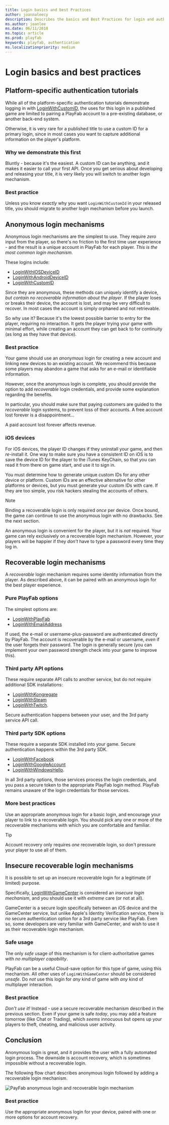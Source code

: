 ```yaml
---
title: Login basics and best Practices
author: joannaleecy
description: Describes the basics and Best Practices for login and authentication of players in PlayFab.
ms.author: joanlee
ms.date: 06/11/2018
ms.topic: article
ms.prod: playfab
keywords: playfab, authentication
ms.localizationpriority: medium
---
```


# Login basics and best practices

## Platform-specific authentication tutorials

While all of the platform-specific authentication tutorials demonstrate logging in with [LoginWithCustomID](xref:titleid.playfabapi.com.client.authentication.loginwithcustomid), the uses for this login in a published game are limited to pairing a PlayFab account to a pre-existing database, or another back-end system.

Otherwise, it is very rare for a published title to use a custom ID for a primary login, since in most cases you want to capture additional information on the player's platform.

### Why we demonstrate this first

Bluntly - because it's the easiest. A custom ID can be anything, and it makes it easier to call your first API. Once you get serious about developing and releasing your title, it is very likely you will switch to another login mechanism.

### Best practice

Unless you know *exactly* why you want `LoginWithCustomId` in your released title, you should migrate to another login mechanism before you launch.

## Anonymous login mechanisms

Anonymous login mechanisms are the simplest to use. They require *zero* input from the player, so there's no friction to the first time user experience - and the result is a unique account in PlayFab for each player. *This is the most common login mechanism*.

These logins include:

- [LoginWithIOSDeviceID](xref:titleid.playfabapi.com.client.authentication.loginwithiosdeviceid)
- [LoginWithAndroidDeviceID](xref:titleid.playfabapi.com.client.authentication.loginwithandroiddeviceid)
- [LoginWithCustomID](xref:titleid.playfabapi.com.client.authentication.loginwithcustomid)

Since they are anonymous, these methods can uniquely identify a device, *but contain no recoverable information about the player*. If the player loses or breaks their device, the account is lost, and may be very difficult to recover. In most cases the account is simply orphaned and not retrievable.

So why use it? Because it's the lowest possible barrier to entry for the player, requiring no interaction. It gets the player trying your game with minimal effort, while creating an account they can get back to for continuity (as long as they have that device).

### Best practice

Your game should use an *anonymous* login for creating a new account and linking new devices to an existing account. We recommend this because some players may abandon a game that asks for an e-mail or identifiable information.

However, once the anonymous login is complete, you should provide the option to add *recoverable* login credentials, and provide some explanation regarding the benefits.

In particular, you should make sure that paying customers are guided to the *recoverable* login systems, to prevent loss of their accounts. A free account lost forever is a disappointment...

A paid account lost forever affects revenue.

### iOS devices

For iOS devices, the player ID changes if they uninstall your game, and then *re*-install it. One way to make sure you have a consistent ID on iOS is to save the device ID for the player to the iTunes KeyChain, so that you can read it from there on game start, and use it to sign in.

You must determine how to generate unique custom IDs for any other device or platform. Custom IDs are an effective alternative for other platforms or devices, but you must generate your custom IDs with care. If they are too simple, you risk hackers stealing the accounts of others.

> [!NOTE]
> Binding a recoverable login is only required *once* per device. Once bound, the game can continue to use the anonymous login with no drawbacks. See the next section.

An anonymous login is convenient for the player, but it is *not* required. Your game can rely exclusively on a recoverable login mechanism. However, your players will be happier if they *don't* have to type a password every time they log in.

## Recoverable login mechanisms

A *recoverable* login mechanism requires some identity information from the player. As described above, it can be paired with an anonymous login for the best player experience.

### Pure PlayFab options

The simplest options are:

- [LoginWithPlayFab](xref:titleid.playfabapi.com.client.authentication.loginwithplayfab)
- [LoginWithEmailAddress](xref:titleid.playfabapi.com.client.authentication.loginwithemailaddress)

If used, the e-mail or username-plus-password are authenticated directly by PlayFab. The account is recoverable by the e-mail or username, *even* if the user forgets their password. The login is generally secure (you can implement your own password strength check into your game to improve this).

### Third party API options

These require separate API calls to another service, but do not require additional SDK installations:

- [LoginWithKongregate](xref:titleid.playfabapi.com.client.authentication.loginwithkongregate)
- [LoginWithSteam](xref:titleid.playfabapi.com.client.authentication.loginwithsteam)
- [LoginWithTwitch](xref:titleid.playfabapi.com.client.authentication.loginwithtwitch).

Secure authentication happens between your user, and the 3rd party service API call.

### Third party SDK options

These require a separate SDK installed into your game. Secure authentication happens within the 3rd party SDK.

- [LoginWithFacebook](xref:titleid.playfabapi.com.client.authentication.loginwithfacebook)
- [LoginWithGoogleAccount](xref:titleid.playfabapi.com.client.authentication.loginwithgoogleaccount)
- [LoginWithWindowsHello](xref:titleid.playfabapi.com.client.authentication.loginwithwindowshello).

In all 3rd party options, those services process the login credentials, and you pass a secure token to the appropriate PlayFab login method. PlayFab remains unaware of the login credentials for those services.

### More best practices

Use an appropriate anonymous login for a basic login, and encourage your player to link to a recoverable login. You should pick any one or more of the recoverable mechanisms with which you are comfortable and familiar.

> [!TIP]
> Account recovery only requires *one* recoverable login, so don't pressure your player to use all of them.

## Insecure recoverable login mechanisms

It is possible to set up an insecure recoverable login for a legitimate (if limited) purpose.

Specifically, [LoginWithGameCenter](xref:titleid.playfabapi.com.client.authentication.loginwithgamecenter) is considered an *insecure login mechanism*, and you should use it with *extreme* care (or not at all).

GameCenter is a secure login specifically between an iOS device and the GameCenter service, but unlike Apple's Identity Verification service, there is *no* secure authentication option for a 3rd party service like PlayFab. Even so, some developers are very familiar with GameCenter, and wish to use it as their recoverable login mechanism.

### Safe usage

The only *safe* usage of this mechanism is for client-authoritative games with *no multiplayer capability*.

PlayFab can be a useful Cloud-save option for this type of game, using this mechanism. All other uses of `LoginWithGameCenter` should be considered *unsafe*. Do *not* use this login for *any* kind of game with *any* kind of multiplayer interaction.

### Best practice

*Don't use it!* Instead - use a secure recoverable mechanism described in the previous section. Even if your game is safe *today*, you may add a feature tomorrow (like Chat or Trading), which *seems* innocuous but opens up your players to theft, cheating, and malicious user activity.

## Conclusion

Anonymous login is great, and it provides the user with a fully automated login process. The downside is account recovery, which is sometimes impossible without a recoverable login.

The following flow chart describes anonymous login followed by adding a recoverable login mechanism.

![PayFab anonymous login and recoverable login mechanism](../media/tutorials/playfab-anonymous-login-and-recoverable-login.png)  

### Best practice

Use the appropriate anonymous login for your device, paired with one or more options for account recovery.
